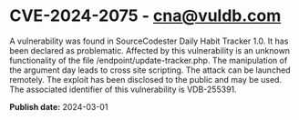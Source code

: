 # CVE-2024-2075 - cna@vuldb.com

A vulnerability was found in SourceCodester Daily Habit Tracker 1.0. It has been declared as problematic. Affected by this vulnerability is an unknown functionality of the file /endpoint/update-tracker.php. The manipulation of the argument day leads to cross site scripting. The attack can be launched remotely. The exploit has been disclosed to the public and may be used. The associated identifier of this vulnerability is VDB-255391.

**Publish date:** 2024-03-01
